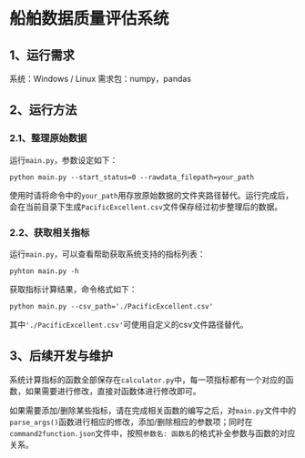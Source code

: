 # 船舶数据质量评估系统
## 1、运行需求

系统：Windows / Linux
需求包：numpy，pandas

## 2、运行方法

### 2.1、整理原始数据

运行`main.py`，参数设定如下：

```
python main.py --start_status=0 --rawdata_filepath=your_path
```

使用时请将命令中的`your_path`用存放原始数据的文件夹路径替代。运行完成后，会在当前目录下生成`PacificExcellent.csv`文件保存经过初步整理后的数据。

### 2.2、获取相关指标

运行`main.py`，可以查看帮助获取系统支持的指标列表：

```
pyhton main.py -h
```

获取指标计算结果，命令格式如下：

```
python main.py --csv_path='./PacificExcellent.csv' 
```

其中`'./PacificExcellent.csv'`可使用自定义的csv文件路径替代。

## 3、后续开发与维护

系统计算指标的函数全部保存在`calculator.py`中，每一项指标都有一个对应的函数，如果需要进行修改，直接对函数体进行修改即可。

如果需要添加/删除某些指标，请在完成相关函数的编写之后，对`main.py`文件中的`parse_args()`函数进行相应的修改，添加/删除相应的参数项；同时在`command2function.json`文件中，按照`参数名: 函数名`的格式补全参数与函数的对应关系。

